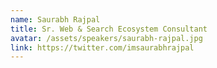 ```yaml
---
name: Saurabh Rajpal
title: Sr. Web & Search Ecosystem Consultant
avatar: /assets/speakers/saurabh-rajpal.jpg
link: https://twitter.com/imsaurabhrajpal
---
```


